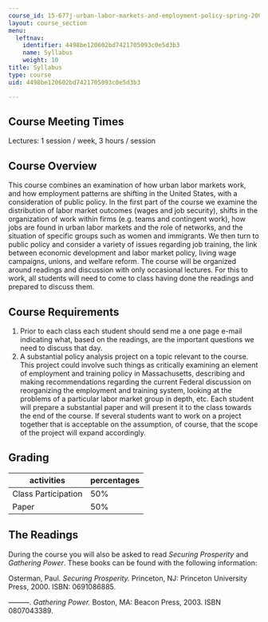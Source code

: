 ```yaml
---
course_id: 15-677j-urban-labor-markets-and-employment-policy-spring-2005
layout: course_section
menu:
  leftnav:
    identifier: 4498be120602bd7421705093c0e5d3b3
    name: Syllabus
    weight: 10
title: Syllabus
type: course
uid: 4498be120602bd7421705093c0e5d3b3

---
```


Course Meeting Times
--------------------

Lectures: 1 session / week, 3 hours / session

Course Overview
---------------

This course combines an examination of how urban labor markets work, and how employment patterns are shifting in the United States, with a consideration of public policy. In the first part of the course we examine the distribution of labor market outcomes (wages and job security), shifts in the organization of work within firms (e.g. teams and contingent work), how jobs are found in urban labor markets and the role of networks, and the situation of specific groups such as women and immigrants. We then turn to public policy and consider a variety of issues regarding job training, the link between economic development and labor market policy, living wage campaigns, unions, and welfare reform. The course will be organized around readings and discussion with only occasional lectures. For this to work, all students will need to come to class having done the readings and prepared to discuss them.

Course Requirements
-------------------

1.  Prior to each class each student should send me a one page e-mail indicating what, based on the readings, are the important questions we need to discuss that day.
2.  A substantial policy analysis project on a topic relevant to the course. This project could involve such things as critically examining an element of employment and training policy in Massachusetts, describing and making recommendations regarding the current Federal discussion on reorganizing the employment and training system, looking at the problems of a particular labor market group in depth, etc. Each student will prepare a substantial paper and will present it to the class towards the end of the course. If several students want to work on a project together that is acceptable on the assumption, of course, that the scope of the project will expand accordingly.

Grading
-------

| activities | percentages |
| --- | --- |
| Class Participation | 50% |
| Paper | 50% 

The Readings
------------

During the course you will also be asked to read _Securing Prosperity_ and _Gathering Power_. These books can be found with the following information:

Osterman, Paul. _Securing Prosperity._ Princeton, NJ: Princeton University Press, 2000. ISBN: 0691086885.

———. _Gathering Power._ Boston, MA: Beacon Press, 2003. ISBN 0807043389.